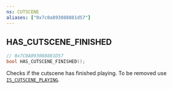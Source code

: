 ```yaml
---
ns: CUTSCENE
aliases: ["0x7c0a893088881d57"]
---
```

## HAS_CUTSCENE_FINISHED

```c
// 0x7C0A893088881D57
bool HAS_CUTSCENE_FINISHED();
```

Checks if the cutscene has finished playing. To be removed use [`IS_CUTSCENE_PLAYING`](#_0xD3C2E180A40F031E).

